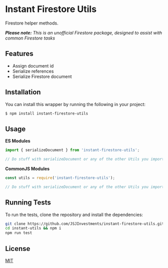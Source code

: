 # Instant Firestore Utils

Firestore helper methods.

_**Please note:** This is an unofficial Firestore package, designed to assist with common Firestore tasks_

## Features

- Assign document id
- Serialize references
- Serialize Firestore document

## Installation

You can install this wrapper by running the following in your project:

```bash
$ npm install instant-firestore-utils
```

## Usage

**ES Modules**

```javascript
import { serializeDocument } from 'instant-firestore-utils';

// Do stuff with serializeDocument or any of the other Utils you import
```

**CommonJS Modules**

```javascript
const utils = require('instant-firestore-utils');

// Do stuff with serializeDocument or any of the other Utils you import
```

## Running Tests

To run the tests, clone the repository and install the dependencies:

```bash
git clone https://github.com/JSJInvestments/instant-firestore-utils.git
cd instant-utils && npm i
npm run test
```

## License

[MIT](LICENSE)
